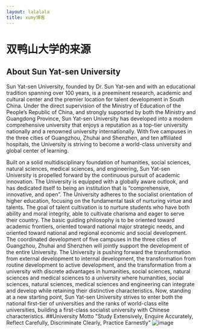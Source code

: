 ```yaml
---
layout: lalalala
title: xumy博客
---
```


# 双鸭山大学的来源

## About Sun Yat-sen University

Sun Yat-sen University, founded by Dr. Sun Yat-sen and with an educational tradition spanning over 100 years, is a preeminent research, academic and cultural center and the premier location for talent development in South China. Under the direct supervision of the Ministry of Education of the People’s Republic of China, and strongly supported by both the Ministry and Guangdong Province, Sun Yat-sen University has developed into a modern comprehensive university that enjoys a reputation as a top-tier university nationally and a renowned university internationally. With five campuses in the three cities of Guangzhou, Zhuhai and Shenzhen, and ten affiliated hospitals, the University is striving to become a world-class university and global center of learning. 

Built on a solid multidisciplinary foundation of humanities, social sciences, natural sciences, medical sciences, and engineering, Sun Yat-sen University is propelled forward by the continuous pursuit of academic innovation. The University is equipped with a globally aware outlook, and has dedicated itself to being an institution that is “comprehensive, innovative, and open”. The University adheres to the socialist orientation of higher education, focusing on the fundamental task of nurturing virtue and talents. The goal of talent cultivation is to nurture students who have both ability and moral integrity, able to cultivate charisma and eager to serve their country. The basic guiding philosophy is to be oriented toward academic frontiers, oriented toward national major strategic needs, and oriented toward national and regional economic and social development. The coordinated development of five campuses in the three cities of Guangzhou, Zhuhai and Shenzhen will jointly support the development of the entire University. The University is pushing forward the transformation from external development to internal development, the transformation from routine development to active development, and the transformation from a university with discrete advantages in humanities, social sciences, natural sciences and medical sciences to a university where humanities, social sciences, natural sciences, medical sciences and engineering can integrate and develop while retaining their distinctive characteristics. Now, standing at a new starting point, Sun Yat-sen University strives to enter both the national first-tier of universities and the ranks of world-class elite universities, building a first-class socialist university with Chinese characteristics. 
##University Motto
"Study Extensively, Enquire Accurately, Reflect Carefully, Discriminate Clearly, Practice Earnestly"
![image](https://image.baidu.com/search/detail?ct=503316480&z=0&ipn=d&word=%E4%B8%AD%E5%B1%B1%E5%A4%A7%E5%AD%A6%E5%9B%BE%E7%89%87&hs=2&pn=2&spn=0&di=154125651020&pi=0&rn=1&tn=baiduimagedetail&is=0%2C0&ie=utf-8&oe=utf-8&cl=2&lm=-1&cs=3267464910%2C3686449462&os=3172518165%2C542065331&simid=0%2C0&adpicid=0&lpn=0&ln=30&fr=ala&fm=&sme=&cg=&bdtype=0&oriquery=%E4%B8%AD%E5%B1%B1%E5%A4%A7%E5%AD%A6%E5%9B%BE%E7%89%87&objurl=http%3A%2F%2Fseopic.699pic.com%2Fphoto%2F50069%2F1812.jpg_wh1200.jpg&fromurl=ippr_z2C%24qAzdH3FAzdH3Fmllrtv_z%26e3Bv54AzdH3Fp7rtwg-caaml8b8d_z%26e3Bip4s&gsm=0&islist=&querylist=)
